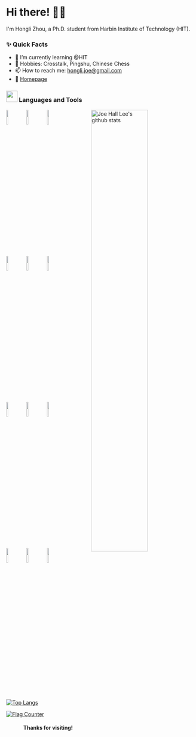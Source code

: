 <!-- Greeting -->
# Hi there! :wave::smiley:

<!-- Introduction -->
I'm Hongli Zhou, a Ph.D. student from Harbin Institute of Technology (HIT).

### ✨ Quick Facts

- 🌱 I’m currently learning @HIT
- 🎿 Hobbies: Crosstalk, Pingshu, Chinese Chess
- 📫 How to reach me: hongli.joe@gmail.com
- 📝 [Homepage](https://joe-hall-lee.github.io)

### <img src="https://media.giphy.com/media/WUlplcMpOCEmTGBtBW/giphy.gif" width="30"> Languages and Tools

<!-- GitHub README Stats -->
<p>
    <img width="55%" align="right" alt="Joe Hall Lee's github stats" src="https://github-readme-stats.vercel.app/api?username=Joe-Hall-Lee&show_icons=true&hide_border=true"/>

  <!-- You can use this sites to get logos: https://www.vectorlogo.zone or https://simpleicons.org/ -->
  <code><img width="10%" src="https://www.vectorlogo.zone/logos/python/python-ar21.svg"></code>
  <code><img width="10%" src="https://www.vectorlogo.zone/logos/numpy/numpy-ar21.svg"></code>
  <code><img width="10%" src="https://www.vectorlogo.zone/logos/pytorch/pytorch-ar21.svg"></code>
  <br />
  <code><img width="10%" src="https://www.vectorlogo.zone/logos/tensorflow/tensorflow-ar21.svg"></code>
  <code><img width="10%" src="https://www.vectorlogo.zone/logos/jupyter/jupyter-ar21.svg"></code>
  <code><img width="10%" src="https://www.vectorlogo.zone/logos/json/json-ar21.svg"></code>
  <br />
  <code><img width="10%" src="https://www.vectorlogo.zone/logos/mysql/mysql-ar21.svg"></code>
  <code><img width="10%" src="https://www.vectorlogo.zone/logos/javascript/javascript-ar21.svg"></code>
  <code><img width="10%" src="https://www.vectorlogo.zone/logos/java/java-ar21.svg"></code>
  <br />
  <code><img width="10%" src="https://www.vectorlogo.zone/logos/git-scm/git-scm-ar21.svg"></code>
  <code><img width="10%" src="https://www.vectorlogo.zone/logos/github/github-ar21.svg"></code>
  <code><img width="10%" src="https://www.vectorlogo.zone/logos/visualstudio_code/visualstudio_code-ar21.svg"></code>
  
  [![Top Langs](https://github-readme-stats.vercel.app/api/top-langs/?username=Joe-Hall-Lee&hide=jupyter%20notebook&show_icons=true&layout=compact&hide_border=true)](https://github.com/anuraghazra/github-readme-stats)

  <a href="https://info.flagcounter.com/9Wmi"><img src="https://s05.flagcounter.com/count2/9Wmi/bg_FFFFFF/txt_000000/border_CCCCCC/columns_2/maxflags_10/viewers_0/labels_1/pageviews_1/flags_0/percent_0/" alt="Flag Counter" border="0"></a>
</p>

<h4 align="center"> Thanks for visiting! </h4>
